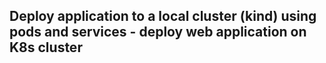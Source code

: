 ## Deploy application to a local cluster (kind) using pods and services - deploy web application on K8s cluster